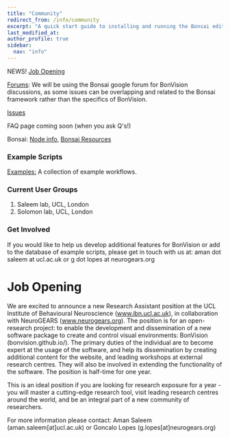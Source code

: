 ```yaml
---
title: "Community"
redirect_from: /info/community
excerpt: "A quick start guide to installing and running the Bonsai editor."
last_modified_at: 
author_profile: true
sidebar:
  nav: "info"
---
```

NEWS! [Job Opening](https://bonvision.github.io/info/community/#job-opening)


[Forums](https://groups.google.com/forum/#!forum/bonsai-users): We will be using the Bonsai google forum for BonVision discussions, as some issues can be overlapping and related to the Bonsai framework rather than the specifics of BonVision. 

[Issues](https://docs.google.com/document/d/1E-9zvr7HRs2WJzgaSD3-eQoQBEoej2nCy3y4QBgNC7k/edit?usp=sharing)

FAQ page coming soon (when you ask Q's!) 

Bonsai: [Node info](https://bonsai-rx.org//docs/observables/), [Bonsai Resources](https://bonsai-rx.org//resources/)

### Example Scripts

[Examples:](https://github.com/amansaleem/BonVision/tree/master/bonVision%20Examples)
A collection of example workflows.

### Current User Groups
1. Saleem lab, UCL, London
2. Solomon lab, UCL, London

### Get Involved
If you would like to help us develop additional features for BonVision or add to the database of example scripts, please get in touch with us at: aman dot saleem at ucl.ac.uk or g dot lopes at neurogears.org

# Job Opening
We are excited to announce a new Research Assistant position at the UCL Institute of Behavioural Neuroscience (www.ibn.ucl.ac.uk), in collaboration with NeuroGEARS (www.neurogears.org). The position is for an open-research project: to enable the development and dissemination of a new software package to create and control visual environments: BonVision (bonvision.github.io/). The primary duties of the individual are to become expert at the usage of the software, and help its dissemination by creating additional content for the website, and leading workshops at external research centres. They will also be involved in extending the functionality of the software. The position is half-time for one year. 

This is an ideal position if you are looking for research exposure for a year - you will master a cutting-edge research tool, visit leading research centres around the world, and be an integral part of a new community of researchers.

For more information please contact: Aman Saleem (aman.saleem[at]ucl.ac.uk) or Goncalo Lopes (g.lopes[at]neurogears.org)
